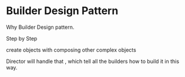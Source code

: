# Builder Design Pattern

Why Builder Design pattern.

Step by Step

create objects with composing other complex objects

Director will handle that , which tell all the builders how to build it in this way.